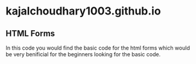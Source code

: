 # kajalchoudhary1003.github.io
## HTML Forms
In this code you would find the basic code for the html forms which would be very benificial for the beginners looking for the basic code.

##
